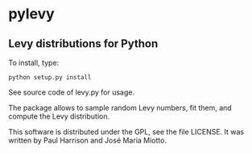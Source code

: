 # pylevy

## Levy distributions for Python

To install, type:

    python setup.py install

See source code of levy.py for usage.

The package allows to sample random Levy numbers, fit them, and compute the Levy distribution.


This software is distributed under the GPL, see the file LICENSE.
It was written by Paul Harrison and José Maria Miotto.
